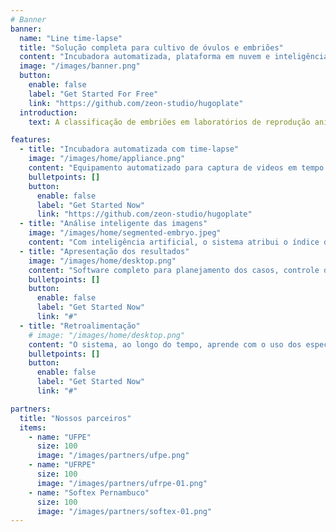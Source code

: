```yaml
---
# Banner
banner:
  name: "Line time-lapse"
  title: "Solução completa para cultivo de óvulos e embriões"
  content: "Incubadora automatizada, plataforma em nuvem e inteligência artificial aliadas para potencializar a eficiência reprodutiva e acelerar os ganhos genéticos no rebanho por meio da fertilização _in vitro_."
  image: "/images/banner.png"
  button:
    enable: false
    label: "Get Started For Free"
    link: "https://github.com/zeon-studio/hugoplate"
  introduction:
    text: A classificação de embriões em laboratórios de reprodução animal é um processo complexo, que exige tempo e depende da experiência do embriologista. Nossa solução une inteligência artificial (IA) a um sistema de suporte à decisão, enquanto nosso equipamento mantém os embriões em condições ideais e realiza a captura contínua de imagens. A IA avalia cada embrião com base em um índice de viabilidade, atribuindo uma nota que auxilia na seleção de embriões com maior potencial reprodutivo. Oferecemos uma gestão automatizada e integrada, apoiada por uma base de dados robusta, contribuindo para decisões mais assertivas e ganho genético acelerado. Nosso modelo de negócio é baseado em cobrança por uso, com foco em suporte técnico e eficiência no pós-venda.

features:
  - title: "Incubadora automatizada com time-lapse"
    image: "/images/home/appliance.png"
    content: "Equipamento automatizado para captura de videos em tempo real dos óvulos e embriões em cultivo. Monitore temperatura, humidade, pressão e distribuição dos gases C0<sub>2</sub> e O<sub>2</sub>."
    bulletpoints: []
    button:
      enable: false
      label: "Get Started Now"
      link: "https://github.com/zeon-studio/hugoplate"
  - title: "Análise inteligente das imagens"
    image: "/images/home/segmented-embryo.jpeg"
    content: "Com inteligência artificial, o sistema atribui o índice de prosperidade, uma nota de qualidade aos embriões cultivados, baseada em todo o processo de forma dinâmica e totalmente automatizada."
  - title: "Apresentação dos resultados"
    image: "/images/home/desktop.png"
    content: "Software completo para planejamento dos casos, controle de parâmetros, histórico e visualização em tempo real dos embriões em cultivo. Todo o auxílio para uma decisão mais assertiva."
    bulletpoints: []
    button:
      enable: false
      label: "Get Started Now"
      link: "#"
  - title: "Retroalimentação"
    # image: "/images/home/desktop.png"
    content: "O sistema, ao longo do tempo, aprende com o uso dos especialistas, tornando a ferramenta ainda mais assertiva e útil no contexto de um laboratório de reprodução assistida."
    bulletpoints: []
    button:
      enable: false
      label: "Get Started Now"
      link: "#"

partners:
  title: "Nossos parceiros"
  items:
    - name: "UFPE"
      size: 100
      image: "/images/partners/ufpe.png"
    - name: "UFRPE"
      size: 100
      image: "/images/partners/ufrpe-01.png"
    - name: "Softex Pernambuco"
      size: 100
      image: "/images/partners/softex-01.png"
---
```

